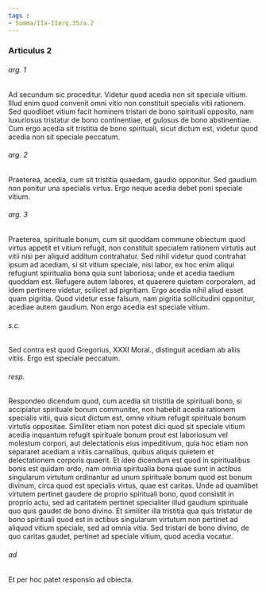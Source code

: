 ```yaml
---
tags : 
- Summa/IIa-IIæ/q.35/a.2
---
```


### Articulus 2

###### arg. 1
Ad secundum sic proceditur. Videtur quod acedia non sit speciale vitium. Illud enim quod convenit omni vitio non constituit specialis vitii rationem. Sed quodlibet vitium facit hominem tristari de bono spirituali opposito, nam luxuriosus tristatur de bono continentiae, et gulosus de bono abstinentiae. Cum ergo acedia sit tristitia de bono spirituali, sicut dictum est, videtur quod acedia non sit speciale peccatum.

###### arg. 2
Praeterea, acedia, cum sit tristitia quaedam, gaudio opponitur. Sed gaudium non ponitur una specialis virtus. Ergo neque acedia debet poni speciale vitium.

###### arg. 3
Praeterea, spirituale bonum, cum sit quoddam commune obiectum quod virtus appetit et vitium refugit, non constituit specialem rationem virtutis aut vitii nisi per aliquid additum contrahatur. Sed nihil videtur quod contrahat ipsum ad acediam, si sit vitium speciale, nisi labor, ex hoc enim aliqui refugiunt spiritualia bona quia sunt laboriosa; unde et acedia taedium quoddam est. Refugere autem labores, et quaerere quietem corporalem, ad idem pertinere videtur, scilicet ad pigritiam. Ergo acedia nihil aliud esset quam pigritia. Quod videtur esse falsum, nam pigritia sollicitudini opponitur, acediae autem gaudium. Non ergo acedia est speciale vitium.

###### s.c.
Sed contra est quod Gregorius, XXXI Moral., distinguit acediam ab aliis vitiis. Ergo est speciale peccatum.

###### resp.
Respondeo dicendum quod, cum acedia sit tristitia de spirituali bono, si accipiatur spirituale bonum communiter, non habebit acedia rationem specialis vitii, quia sicut dictum est, omne vitium refugit spirituale bonum virtutis oppositae. Similiter etiam non potest dici quod sit speciale vitium acedia inquantum refugit spirituale bonum prout est laboriosum vel molestum corpori, aut delectationis eius impeditivum, quia hoc etiam non separaret acediam a vitiis carnalibus, quibus aliquis quietem et delectationem corporis quaerit. Et ideo dicendum est quod in spiritualibus bonis est quidam ordo, nam omnia spiritualia bona quae sunt in actibus singularum virtutum ordinantur ad unum spirituale bonum quod est bonum divinum, circa quod est specialis virtus, quae est caritas. Unde ad quamlibet virtutem pertinet gaudere de proprio spirituali bono, quod consistit in proprio actu, sed ad caritatem pertinet specialiter illud gaudium spirituale quo quis gaudet de bono divino. Et similiter illa tristitia qua quis tristatur de bono spirituali quod est in actibus singularum virtutum non pertinet ad aliquod vitium speciale, sed ad omnia vitia. Sed tristari de bono divino, de quo caritas gaudet, pertinet ad speciale vitium, quod acedia vocatur.

###### ad 
Et per hoc patet responsio ad obiecta.

